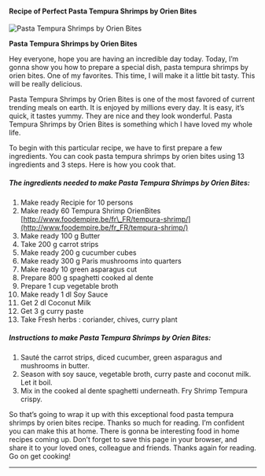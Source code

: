             

#### Recipe of Perfect Pasta Tempura Shrimps by Orien Bites

![Pasta Tempura Shrimps by Orien Bites](https://img-global.cpcdn.com/recipes/36512b187e9cdf85/751x532cq70/pasta-tempura-shrimps-by-orien-bites-recipe-main-photo.jpg)

**Pasta Tempura Shrimps by Orien Bites**

Hey everyone, hope you are having an incredible day today. Today, I’m gonna show you how to prepare a special dish, pasta tempura shrimps by orien bites. One of my favorites. This time, I will make it a little bit tasty. This will be really delicious.

Pasta Tempura Shrimps by Orien Bites is one of the most favored of current trending meals on earth. It is enjoyed by millions every day. It is easy, it’s quick, it tastes yummy. They are nice and they look wonderful. Pasta Tempura Shrimps by Orien Bites is something which I have loved my whole life.

To begin with this particular recipe, we have to first prepare a few ingredients. You can cook pasta tempura shrimps by orien bites using 13 ingredients and 3 steps. Here is how you cook that.

##### The ingredients needed to make Pasta Tempura Shrimps by Orien Bites:

1.  Make ready Recipie for 10 persons
2.  Make ready 60 Tempura Shrimp OrienBites [http://www.foodempire.be/fr\_FR/tempura-shrimp/](http://www.foodempire.be/fr_FR/tempura-shrimp/)
3.  Make ready 100 g Butter
4.  Take 200 g carrot strips
5.  Make ready 200 g cucumber cubes
6.  Make ready 300 g Paris mushrooms into quarters
7.  Make ready 10 green asparagus cut
8.  Prepare 800 g spaghetti cooked al dente
9.  Prepare 1 cup vegetable broth
10.  Make ready 1 dl Soy Sauce
11.  Get 2 dl Coconut Milk
12.  Get 3 g curry paste
13.  Take Fresh herbs : coriander, chives, curry plant

##### Instructions to make Pasta Tempura Shrimps by Orien Bites:

1.  Sauté the carrot strips, diced cucumber, green asparagus and mushrooms in butter.
2.  Season with soy sauce, vegetable broth, curry paste and coconut milk. Let it boil.
3.  Mix in the cooked al dente spaghetti underneath. Fry Shrimp Tempura crispy.

So that’s going to wrap it up with this exceptional food pasta tempura shrimps by orien bites recipe. Thanks so much for reading. I’m confident you can make this at home. There is gonna be interesting food in home recipes coming up. Don’t forget to save this page in your browser, and share it to your loved ones, colleague and friends. Thanks again for reading. Go on get cooking!

* * *